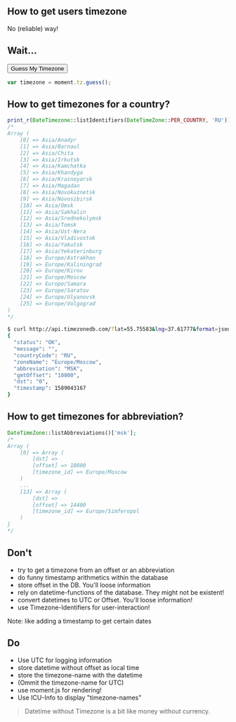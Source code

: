 ## How to get users timezone

No (reliable) way!<!-- .element: class="fragment" -->




## Wait...

<script src="../resources/moment.js"></script>
<div id="timezoneIdentifier"><button onclick="document.getElementById('timezoneIdentifier').innerHTML = moment.tz.guess();">Guess My Timezone</button></div>

```javascript
var timezone = moment.tz.guess();
```



## How to get timezones for a country?

```php
print_r(DateTimezone::listIdentifiers(DateTimeZone::PER_COUNTRY, 'RU'));
/*
Array (
    [0] => Asia/Anadyr
    [1] => Asia/Barnaul
    [2] => Asia/Chita
    [3] => Asia/Irkutsk
    [4] => Asia/Kamchatka
    [5] => Asia/Khandyga
    [6] => Asia/Krasnoyarsk
    [7] => Asia/Magadan
    [8] => Asia/Novokuznetsk
    [9] => Asia/Novosibirsk
    [10] => Asia/Omsk
    [11] => Asia/Sakhalin
    [12] => Asia/Srednekolymsk
    [13] => Asia/Tomsk
    [14] => Asia/Ust-Nera
    [15] => Asia/Vladivostok
    [16] => Asia/Yakutsk
    [17] => Asia/Yekaterinburg
    [18] => Europe/Astrakhan
    [19] => Europe/Kaliningrad
    [20] => Europe/Kirov
    [21] => Europe/Moscow
    [22] => Europe/Samara
    [23] => Europe/Saratov
    [24] => Europe/Ulyanovsk
    [25] => Europe/Volgograd
)
*/
```



```bash
$ curl http://api.timezonedb.com/?lat=55.75583&lng=37.61777&format=json&key=xxxx | jq
{
  "status": "OK",
  "message": "",
  "countryCode": "RU",
  "zoneName": "Europe/Moscow",
  "abbreviation": "MSK",
  "gmtOffset": "10800",
  "dst": "0",
  "timestamp": 1589043167
}
```



## How to get timezones for abbreviation?

```php
DateTimeZone::listAbbreviations()['msk'];
/*
Array (
    [0] => Array (
        [dst] => 
        [offset] => 10800
        [timezone_id] => Europe/Moscow
    )
    ...
    [13] => Array (
        [dst] => 
        [offset] => 14400
        [timezone_id] => Europe/Simferopol
    )
}
*/
```




## Don't

* <!-- .element: class="fragment" -->try to get a timezone from an offset or an abbreviation
* <!-- .element: class="fragment" -->do funny timestamp arithmetics within the database
* <!-- .element: class="fragment" -->store offset in the DB. You'll loose information
* <!-- .element: class="fragment" -->rely on datetime-functions of the database. They might not be existent!
* <!-- .element: class="fragment" -->convert datetimes to UTC or Offset. You'll loose information!
* <!-- .element: class="fragment" -->use Timezone-Identifiers for user-interaction!

Note: like adding a timestamp to get certain dates



## Do

* <!-- .element: class="fragment" -->Use UTC for logging information
* <!-- .element: class="fragment" -->store datetime without offset as local time
* <!-- .element: class="fragment" -->store the timezone-name with the datetime
* <!-- .element: class="fragment" -->(Ommit the timezone-name for UTC)
* <!-- .element: class="fragment" -->use moment.js for rendering!
* <!-- .element: class="fragment" -->Use ICU-Info to display "timezone-names"




> Datetime without Timezone is a bit like money without currency.
